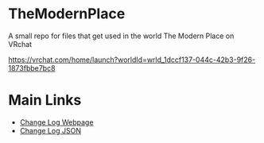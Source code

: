 # TheModernPlace
A small repo for files that get used in the world The Modern Place on VRchat

<a href="https://vrchat.com/home/launch?worldId=wrld_1dccf137-044c-42b3-9f26-1873fbbe7bc8">https://vrchat.com/home/launch?worldId=wrld_1dccf137-044c-42b3-9f26-1873fbbe7bc8</a>

# Main Links
- <a href="https://skyfreezer.github.io/TheModernPlace/ChangeLog.html">Change Log Webpage</a>
- <a href="https://skyfreezer.github.io/TheModernPlace/ChangeLog.json">Change Log JSON</a>
